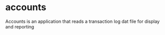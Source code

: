 # accounts
Accounts is an application that reads a transaction log dat file for display and reporting
